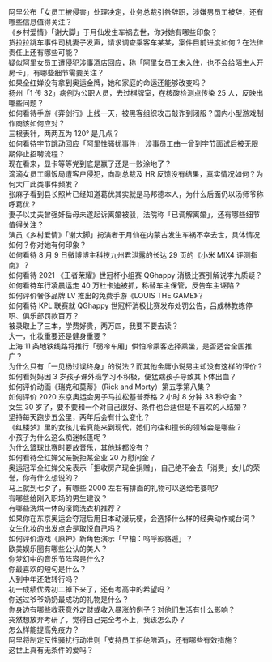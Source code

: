 阿里公布「女员工被侵害」处理决定，业务总裁引咎辞职，涉嫌男员工被辞，还有哪些信息值得关注？  
《乡村爱情》「谢大脚」于月仙发生车祸去世，你对她有哪些印象？  
货拉拉跳车事件司机妻子发声，请求调查乘客车某某，案件目前进度如何？在法律责任上还有哪些可能？  
疑似阿里女员工遭侵犯涉事酒店回应，称「阿里女员工未入住，也不会给陌生人开房卡」，有哪些细节需要关注？  
如果全红婵没有拿到奥运金牌，她和家庭的命运还能够改变吗？  
扬州「1 传 32」病例为公职人员，去过棋牌室，在核酸检测点传染 25 人，反映出哪些问题？  
如何看待手游《弈剑行》上线一天，被黑客组织攻击敲诈到闭服？国内小型游戏制作商该如何应对？  
三根表针，两两互为 120° 是几点？  
如何看待字节跳动回应「阿里性骚扰事件」 涉事员工曲一曾到字节面试后被无限期停止招聘流程？  
现在看来，显卡等等党到底是赢了还是一败涂地了？  
滴滴女员工曝饭局遭客户侵犯，向副总裁及 HR 反馈没有结果，真实情况如何？为何大厂此类事件频发？  
张麻子看到县长照片已经知道葛优其实就是马邦德本人，为什么后面仍以汤师爷称呼葛优？  
妻子以丈夫曾强奸岳母未遂起诉离婚被驳，法院称「已调解离婚」，还有哪些细节值得关注？  
演员《乡村爱情》「谢大脚」扮演者于月仙在内蒙古发生车祸不幸去世，具体情况如何？你对她有何印象？  
如何看待 8 月 9 日微博博主科技九州君泄露的长达 29 页的《小米 MIX4 评测指南》？  
如何看待 2021 《王者荣耀》世冠杯小组赛 QGhappy 消极比赛引解说李九质疑？  
如何看待车行凌晨运走 40 万杜卡迪被抓，称替车主保管，反告车主诬陷？  
如何评价奢侈品牌 LV 推出的免费手游《LOUIS THE GAME》？  
如何看待 KPL 联赛就 QGhappy 世冠杯消极比赛发布处罚公告，吕成林教练停职、俱乐部罚款百万？  
被录取上了三本，学费好贵，两万四，我要不要去读？  
大一，化妆重要还是健身重要？  
上海 11 条地铁线路将推行「弱冷车厢」供怕冷乘客选择乘坐，是否适合全国推广？  
为什么只有「一见杨过误终身」的说法？而其他金庸小说男主却没有这样的评价？  
如何看妈妈因 3 岁孩子课外班学习不积极，便猛踹孩子导致其下体出血？  
如何评价动画《瑞克和莫蒂》（Rick and Morty）第五季第八集？  
如何评价 2020 东京奥运会男子马拉松基普乔格 2 小时 8 分钟 38 秒夺金？  
女生 30 岁了，要不要和一个对自己很好、条件也合适但是不喜欢的人结婚？  
坚持每天跑步五公里，两年后会有什么变化？  
《红楼梦》里的女孩儿若真能来到现代，她们向往和擅长的领域会是哪些？  
小孩子为什么这么痴迷帐篷呢？  
为什么篮球比赛时要放音乐，其他球都没有？  
如何看待全红婵父亲婉拒某企业 20 万慰问金？  
奥运冠军全红婵父亲表示「拒收房产现金捐赠」，自己绝不会去「消费」女儿的荣誉，你有什么想说的？  
马上就到七夕了，有哪些 2000 左右有排面的礼物可以送给老婆呢?  
有哪些给刚入职场的男生建议？  
有哪些洗烘一体的滚筒洗衣机推荐？  
如果你在东京奥运会夺冠后用日本动漫玩梗，会选择什么样的经典动作或台词？  
女生化妆的出发点会是取悦自己吗？  
如何评价游戏《原神》新角色演示「早柚：呜呼影貉遁」？  
欧美娱乐圈有哪些公认的美人？  
你梦幻中的音乐节阵容是什么?  
你最喜欢的短句是什么？  
人到中年还敢转行吗？  
初一成绩优秀初二掉下来了，还有考高中的希望吗？  
你送过爷爷奶奶最成功的礼物是什么？  
你身边有哪些收获意外之财或收入暴涨的例子？对他们生活有什么影响？  
突然想放弃考研了，觉得自己完全考不上，我该怎么办？  
怎么样能提高免疫力？  
阿里将制定反性骚扰行动准则「支持员工拒绝陪酒」，还有哪些有效措施？  
这世上真有无条件的爱吗？  
